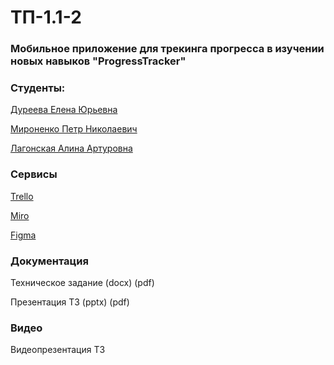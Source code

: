 # **ТП-1.1-2**
### **Мобильное приложение для трекинга прогресса в изучении новых навыков "ProgressTracker"**
### **Студенты:**

[Дуреева Елена Юрьевна](https://github.com/DureevaElena)  

[Мироненко Петр Николаевич](https://github.com/IshimoRin) 

[Лагонская Алина Артуровна](https://github.com/olliweu) 

### **Сервисы**

[Trello](https://trello.com/invite/b/bYELfzrK/ATTI09a9c6896c75c2db8cab471c525bf62e927397BD/приложение-progresstracker)

[Miro](https://miro.com/welcomeonboard/ajZUV3FTZ1FyMmdBUDhiUFA1QmM0bXpkc0VpUkdQaWlLNzZrZEdiY2c0YW1BbUJ4dm5iVGRKMHYxeGhIa0lUVnwzNDU4NzY0NTY2NzY3MTI3NDAyfDI=?share_link_id=944803138356)

[Figma](https://www.figma.com/file/6j5yriFk7If9U6DOkISJR6/ProgressTracker-interface?type=design&node-id=0%3A1&mode=design&t=sMGr0EtKK009Q8bY-1)

### **Документация**
Техническое задание (docx) (pdf)

Презентация ТЗ (pptx) (pdf)


### **Видео**
Видеопрезентация ТЗ
